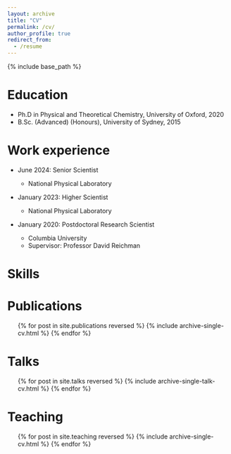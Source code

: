 ```yaml
---
layout: archive
title: "CV"
permalink: /cv/
author_profile: true
redirect_from:
  - /resume
---
```


{% include base_path %}

Education
======
* Ph.D in Physical and Theoretical Chemistry, University of Oxford, 2020 
* B.Sc. (Advanced) (Honours), University of Sydney, 2015

Work experience
======
* June 2024: Senior Scientist
  * National Physical Laboratory

* January 2023: Higher Scientist
  * National Physical Laboratory

* January 2020: Postdoctoral Research Scientist
  * Columbia University
  * Supervisor: Professor David Reichman
  
Skills
======


Publications
======
  <ul>{% for post in site.publications reversed %}
    {% include archive-single-cv.html %}
  {% endfor %}</ul>
  
Talks
======
  <ul>{% for post in site.talks reversed %}
    {% include archive-single-talk-cv.html  %}
  {% endfor %}</ul>
  
Teaching
======
  <ul>{% for post in site.teaching reversed %}
    {% include archive-single-cv.html %}
  {% endfor %}</ul>
  
